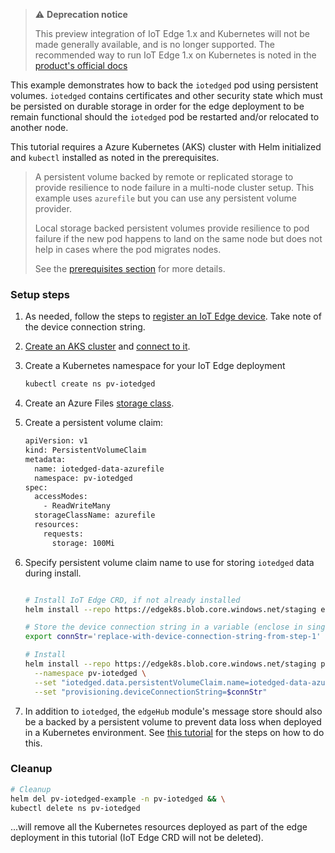 > ⚠️ **Deprecation notice**
>
> This preview integration of IoT Edge 1.x and Kubernetes will not be made generally available, and is no longer supported. The recommended way to run IoT Edge 1.x on Kubernetes is noted in the [product's official docs](https://docs.microsoft.com/azure/iot-edge/how-to-install-iot-edge-kubernetes?view=iotedge-2020-11)

This example demonstrates how to back the `iotedged` pod using persistent volumes. `iotedged` contains certificates and other security state which must be persisted on durable storage in order for the edge deployment to be remain functional should the `iotedged` pod be restarted and/or relocated to another node.

 This tutorial requires a Azure Kubernetes (AKS) cluster with Helm initialized and `kubectl` installed as noted in the prerequisites.

> 
>A persistent volume backed by remote or replicated storage to provide resilience to node failure in a multi-node cluster setup. This example uses `azurefile` but you can use any persistent volume provider. 
>
>Local storage backed persistent volumes provide resilience to pod failure if the new pod happens to land on the same node but does not help in cases where the pod migrates nodes.
>
>See the [prerequisites section](prereqs.html#persistent-storage-for-the-iot-edge-daemon-iotedged) for more details.



### Setup steps

1. As needed, follow the steps to [register an IoT Edge device](https://docs.microsoft.com/en-us/azure/iot-edge/quickstart-linux#register-an-iot-edge-device). Take note of the device connection string.

1. [Create an AKS cluster](https://docs.microsoft.com/azure/aks/kubernetes-walkthrough?view=azure-cli-latest#create-aks-cluster) and [connect to it](https://docs.microsoft.com/azure/aks/kubernetes-walkthrough?view=azure-cli-latest#connect-to-the-cluster).

1. Create a Kubernetes namespace for your IoT Edge deployment

    ```bash
    kubectl create ns pv-iotedged
    ```

1. Create an Azure Files [storage class](https://docs.microsoft.com/azure/aks/azure-files-dynamic-pv#create-a-storage-class).

1. Create a persistent volume claim:

    ```bash
    apiVersion: v1
    kind: PersistentVolumeClaim
    metadata:
      name: iotedged-data-azurefile
      namespace: pv-iotedged
    spec:
      accessModes:
        - ReadWriteMany
      storageClassName: azurefile
      resources:
        requests:
          storage: 100Mi
    ```

1. Specify persistent volume claim name to use for storing `iotedged` data during install.

   
    ```bash

    # Install IoT Edge CRD, if not already installed
    helm install --repo https://edgek8s.blob.core.windows.net/staging edge-crd edge-kubernetes-crd

    # Store the device connection string in a variable (enclose in single quotes)
    export connStr='replace-with-device-connection-string-from-step-1'

    # Install
    helm install --repo https://edgek8s.blob.core.windows.net/staging pv-iotedged-example edge-kubernetes \
      --namespace pv-iotedged \
      --set "iotedged.data.persistentVolumeClaim.name=iotedged-data-azurefile" \
      --set "provisioning.deviceConnectionString=$connStr"

   ```

1. In addition to `iotedged`, the `edgeHub` module's message store should also be a backed by a persistent volume to prevent data loss when deployed in a Kubernetes environment. See [this tutorial](pervol_extensions.html) for the steps on how to do this.

### Cleanup

```bash
# Cleanup
helm del pv-iotedged-example -n pv-iotedged && \
kubectl delete ns pv-iotedged
``` 
 ...will remove all the  Kubernetes resources deployed as part of the edge deployment in this tutorial (IoT Edge CRD will not be deleted).
